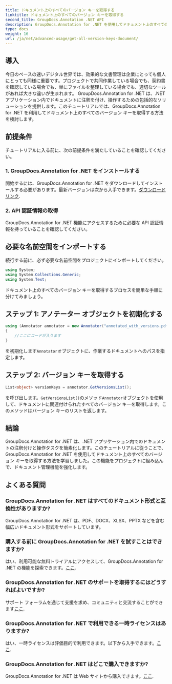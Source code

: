 ```yaml
---
title: ドキュメント上のすべてのバージョン キーを取得する
linktitle: ドキュメント上のすべてのバージョン キーを取得する
second_title: GroupDocs.Annotation .NET API
description: GroupDocs.Annotation for .NET を使用してドキュメント上のすべてのバージョン キーを取得する方法を学びます。この包括的な機能を使用して文書管理機能を強化します。
type: docs
weight: 16
url: /ja/net/advanced-usage/get-all-version-keys-document/
---
```

## 導入
今日のペースの速いデジタル世界では、効果的な文書管理は企業にとっても個人にとっても同様に重要です。プロジェクトで共同作業している場合でも、契約書を確認している場合でも、単にファイルを整理している場合でも、適切なツールがあれば大きな違いが生まれます。 GroupDocs.Annotation for .NET は、.NET アプリケーション内でドキュメントに注釈を付け、操作するための包括的なソリューションを提供します。このチュートリアルでは、GroupDocs.Annotation for .NET を利用してドキュメント上のすべてのバージョン キーを取得する方法を検討します。
## 前提条件
チュートリアルに入る前に、次の前提条件を満たしていることを確認してください。
### 1. GroupDocs.Annotation for .NET をインストールする
開始するには、GroupDocs.Annotation for .NET をダウンロードしてインストールする必要があります。最新バージョンは次から入手できます。[ダウンロードリンク](https://releases.groupdocs.com/annotation/net/).
### 2. API 認証情報の取得
GroupDocs.Annotation for .NET 機能にアクセスするために必要な API 認証情報を持っていることを確認してください。

## 必要な名前空間をインポートする
続行する前に、必ず必要な名前空間をプロジェクトにインポートしてください。
```csharp
using System;
using System.Collections.Generic;
using System.Text;
```

ドキュメント上のすべてのバージョン キーを取得するプロセスを簡単な手順に分けてみましょう。
## ステップ 1: アノテーター オブジェクトを初期化する
```csharp
using (Annotator annotator = new Annotator("annotated_with_versions.pdf"))
{
    //ここにコードが入ります
}
```
を初期化します`Annotator`オブジェクトに、作業するドキュメントへのパスを指定します。
## ステップ 2: バージョン キーを取得する
```csharp
List<object> versionKeys = annotator.GetVersionsList();
```
を呼び出します。`GetVersionsList()`のメソッド`Annotator`オブジェクトを使用して、ドキュメントに関連付けられたすべてのバージョン キーを取得します。このメソッドはバージョン キーのリストを返します。

## 結論
GroupDocs.Annotation for .NET は、.NET アプリケーション内でのドキュメントの注釈付けと操作タスクを簡素化します。このチュートリアルに従うことで、GroupDocs.Annotation for .NET を使用してドキュメント上のすべてのバージョン キーを取得する方法を学習しました。この機能をプロジェクトに組み込んで、ドキュメント管理機能を強化します。
## よくある質問
### GroupDocs.Annotation for .NET はすべてのドキュメント形式と互換性がありますか?
GroupDocs.Annotation for .NET は、PDF、DOCX、XLSX、PPTX などを含む幅広いドキュメント形式をサポートしています。
### 購入する前に GroupDocs.Annotation for .NET を試すことはできますか?
はい、利用可能な無料トライアルにアクセスして、GroupDocs.Annotation for .NET の機能を探索できます。[ここ](https://releases.groupdocs.com/).
### GroupDocs.Annotation for .NET のサポートを取得するにはどうすればよいですか?
サポート フォーラムを通じて支援を求め、コミュニティと交流することができます[ここ](https://forum.groupdocs.com/c/annotation/10).
### GroupDocs.Annotation for .NET で利用できる一時ライセンスはありますか?
はい、一時ライセンスは評価目的で利用できます。以下から入手できます。[ここ](https://purchase.groupdocs.com/temporary-license/).
### GroupDocs.Annotation for .NET はどこで購入できますか?
 GroupDocs.Annotation for .NET は Web サイトから購入できます。[ここ](https://purchase.groupdocs.com/buy).